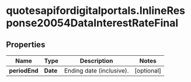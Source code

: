 # quotesapifordigitalportals.InlineResponse20054DataInterestRateFinal

## Properties

Name | Type | Description | Notes
------------ | ------------- | ------------- | -------------
**periodEnd** | **Date** | Ending date (inclusive). | [optional] 



